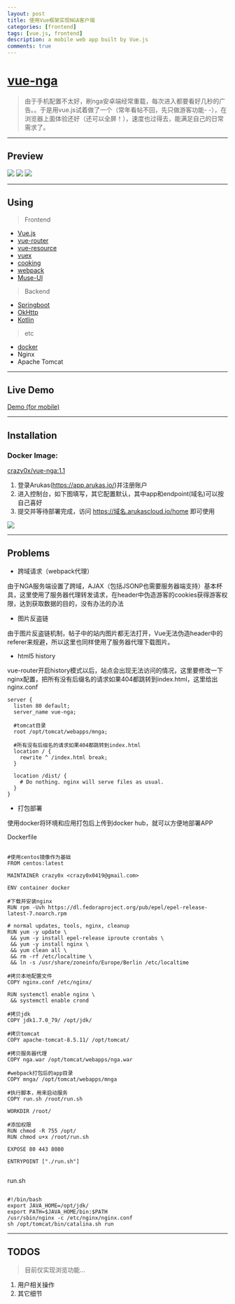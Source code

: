 ```yaml
---
layout: post
title: 使用Vue框架实现NGA客户端
categories: [frontend]
tags: [vue.js, frontend]
description: a mobile web app built by Vue.js
comments: true
---
```


# [vue-nga](https://github.com/crazy0x/vue-nga)

> 由于手机配置不太好，刷nga安卓端经常重载，每次进入都要看好几秒的广告。。于是用vue.js试着做了一个（常年看帖不回，先只做游客功能- -），在浏览器上面体验还好（还可以全屏！），速度也过得去，能满足自己的日常需求了。

***

## Preview

![](http://www.z4a.net/images/2017/01/24/QQ20170124-224434.gif)
![](http://www.z4a.net/images/2017/01/24/QQ20170124-224708.gif)
![](http://www.z4a.net/images/2017/01/24/QQ20170124-232307.gif)

***

## Using

> Frontend

- [Vue.js](https://github.com/vuejs/vue)
- [vue-router](https://github.com/vuejs/vue-router)
- [vue-resource](https://github.com/pagekit/vue-resource)
- [vuex](https://github.com/vuejs/vuex)
- [cooking](https://github.com/elemefe/cooking/)
- [webpack](https://github.com/webpack/webpack)
- [Muse-UI](https://github.com/museui/muse-ui)

> Backend

- [Springboot](https://github.com/spring-projects/spring-boot)
- [OkHttp](https://github.com/square/okhttp)
- [Kotlin](https://github.com/JetBrains/kotlin)

> etc

- [docker](https://www.docker.com/)
- Nginx
- Apache Tomcat

***

## Live Demo

[Demo (for mobile)](http://crazy0x-vue-nga.daoapp.io/home)

***

## Installation

### Docker Image:

[crazy0x/vue-nga:1.1](https://hub.docker.com/r/crazy0x/vue-nga/tags/)

1. 登录Arukas(https://app.arukas.io/)并注册账户
2. 进入控制台，如下图填写，其它配置默认，其中app和endpoint(域名)可以按自己喜好
3. 提交并等待部署完成，访问 https://域名.arukascloud.io/home 即可使用

![](http://www.z4a.net/images/2017/01/26/QQ20170126-0950072x.png)

***

## Problems

- 跨域请求（webpack代理）

由于NGA服务端设置了跨域，AJAX（包括JSONP也需要服务器端支持）基本杯具，这里使用了服务器代理转发请求，在header中伪造游客的cookies获得游客权限，达到获取数据的目的，没有办法的办法

- 图片反盗链


由于图片反盗链机制，帖子中的站内图片都无法打开，Vue无法伪造header中的referer来规避，所以这里也同样使用了服务器代理下载图片。

- html5 history

vue-router开启history模式以后，站点会出现无法访问的情况，这里要修改一下nginx配置，把所有没有后缀名的请求如果404都跳转到index.html，这里给出nginx.conf

```
server {
  listen 80 default;
  server_name vue-nga;

  #tomcat目录
  root /opt/tomcat/webapps/mnga;

  #所有没有后缀名的请求如果404都跳转到index.html
  location / {
    rewrite ^ /index.html break;
  }

  location /dist/ {
    # Do nothing. nginx will serve files as usual.
  }
}

```

- 打包部署

使用docker将环境和应用打包后上传到docker hub，就可以方便地部署APP

Dockerfile

```

#使用centos镜像作为基础
FROM centos:latest

MAINTAINER crazy0x <crazy0x0419@gmail.com>

ENV container docker

#下载并安装nginx
RUN rpm -Uvh https://dl.fedoraproject.org/pub/epel/epel-release-latest-7.noarch.rpm

# normal updates, tools, nginx, cleanup
RUN yum -y update \
 && yum -y install epel-release iproute crontabs \
 && yum -y install nginx \
 && yum clean all \
 && rm -rf /etc/localtime \
 && ln -s /usr/share/zoneinfo/Europe/Berlin /etc/localtime

#拷贝本地配置文件
COPY nginx.conf /etc/nginx/

RUN systemctl enable nginx \
 && systemctl enable crond

#拷贝jdk
COPY jdk1.7.0_79/ /opt/jdk/

#拷贝tomcat
COPY apache-tomcat-8.5.11/ /opt/tomcat/

#拷贝服务器代理
COPY nga.war /opt/tomcat/webapps/nga.war

#webpack打包后的app目录
COPY mnga/ /opt/tomcat/webapps/mnga

#执行脚本，用来启动服务
COPY run.sh /root/run.sh

WORKDIR /root/

#添加权限
RUN chmod -R 755 /opt/
RUN chmod u+x /root/run.sh

EXPOSE 80 443 8080

ENTRYPOINT ["./run.sh"]


```

run.sh

```

#!/bin/bash
export JAVA_HOME=/opt/jdk/
export PATH=$JAVA_HOME/bin:$PATH
/usr/sbin/nginx -c /etc/nginx/nginx.conf
sh /opt/tomcat/bin/catalina.sh run

```

***

## TODOS

> 目前仅实现浏览功能...

1. 用户相关操作
2. 其它细节
